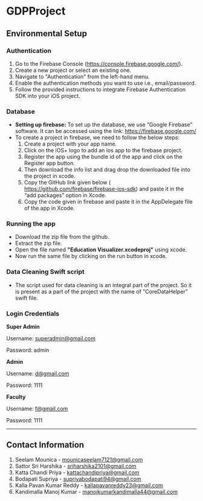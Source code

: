 # GDPProject

## Environmental Setup
### Authentication
1. Go to the Firebase Console (https://console.firebase.google.com/).
2. Create a new project or select an existing one.
3. Navigate to "Authentication" from the left-hand menu.
4. Enable the authentication methods you want to use i.e., email/password.
5. Follow the provided instructions to integrate Firebase Authentication SDK into your iOS project.

### Database
- **Setting up firebase:** To set up the database, we use “Google Firebase” software. It can be accessed using the link: https://firebase.google.com/
- To create a project in firebase, we need to follow the below steps:
   1. Create a project with your app name.
   2. Click on the iOS+ logo to add an ios app to the firebase project.
   3. Register the app using the bundle id of the app and click on the Register app button.
   4. Then download the info list and drag drop the downloaded file into the project in xcode.
   5. Copy the GitHub link given below ( https://github.com/firebase/firebase-ios-sdk) and paste it in the “add packages” option in Xcode.
   6. Copy the code given in firebase and paste it in the AppDelegate file of the app in Xcode.
 
### Running the app
- Download the zip file from the github.
- Extract the zip file.
- Open the file named **"Education Visualizer.xcodeproj"** using xcode.
- Now run the same file by clicking on the run button in xcode.

### Data Cleaning Swift script
- The script used for data cleaning is an integral part of the project. So it is present as a part of the project with the name of "CoreDataHelper" swift file.

### Login Credentials
**Super Admin**

Username: superadmin@gmail.com

Password: admin

**Admin**

Username: d@gmail.com

Password: 1111

**Faculty**

Username: f@gmail.com

Password: 1111

---
## Contact Information
1. Seelam Mounica - mounicaseelam7121@gmail.com
2. Sattor Sri Harshika - sriharshika2101@gmail.com
3. Katta Chandi Priya - kattachandipriya@gmail.com
4. Bodapati Supriya - supriyabodapati94@gmail.com
5. Kalla Pavan Kumar Reddy - kallapavanreddy23@gmail.com
6. Kandimalla Manoj Kumar - manojkumarkandimalla44@gmail.com
